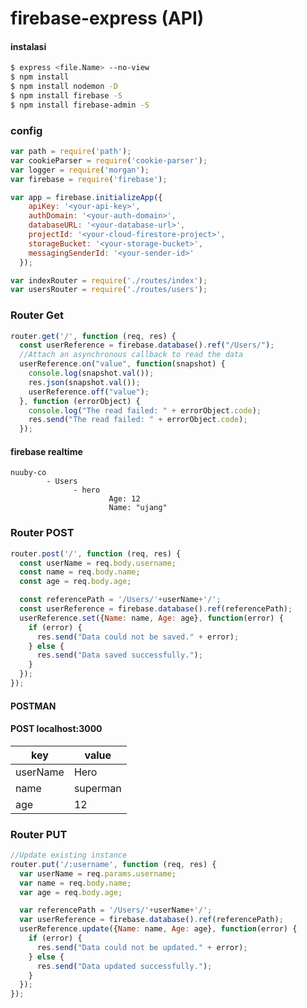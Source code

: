 # firebase-express (API)

#### instalasi

```bash
$ express <file.Name> --no-view 
$ npm install
$ npm install nodemon -D
$ npm install firebase -S
$ npm install firebase-admin -S
```
### config 
```js
var path = require('path');
var cookieParser = require('cookie-parser');
var logger = require('morgan');
var firebase = require('firebase');

var app = firebase.initializeApp({
    apiKey: '<your-api-key>',
    authDomain: '<your-auth-domain>',
    databaseURL: '<your-database-url>',
    projectId: '<your-cloud-firestore-project>',
    storageBucket: '<your-storage-bucket>',
    messagingSenderId: '<your-sender-id>'
  });

var indexRouter = require('./routes/index');
var usersRouter = require('./routes/users');
```
### Router Get
```js
router.get('/', function (req, res) {
  const userReference = firebase.database().ref("/Users/");
  //Attach an asynchronous callback to read the data
  userReference.on("value", function(snapshot) {
    console.log(snapshot.val());
    res.json(snapshot.val());
    userReference.off("value");
  }, function (errorObject) {
    console.log("The read failed: " + errorObject.code);
    res.send("The read failed: " + errorObject.code);
  });

  ```
  ####  firebase realtime
  ```
  nuuby-co
          - Users
                - hero
                        Age: 12
                        Name: "ujang"
  ```  
### Router POST
```js
router.post('/', function (req, res) {
  const userName = req.body.username;
  const name = req.body.name;
  const age = req.body.age;

  const referencePath = '/Users/'+userName+'/';
  const userReference = firebase.database().ref(referencePath);
  userReference.set({Name: name, Age: age}, function(error) {
    if (error) {
      res.send("Data could not be saved." + error);
    } else {
      res.send("Data saved successfully.");
    }
  });
});
```
#### POSTMAN
#### POST localhost:3000
|key          |value        |
|-------------|-------------|
|userName     |Hero         |
|name         |superman     |
|age          |12           |

### Router PUT
```js
//Update existing instance
router.put('/:username', function (req, res) {
  var userName = req.params.username;
  var name = req.body.name;
  var age = req.body.age;

  var referencePath = '/Users/'+userName+'/';
  var userReference = firebase.database().ref(referencePath);
  userReference.update({Name: name, Age: age}, function(error) {
    if (error) {
      res.send("Data could not be updated." + error);
    } else {
      res.send("Data updated successfully.");
    }
  });
});
```

